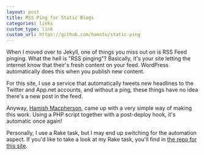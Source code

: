```yaml
---
layout: post
title: RSS Ping for Static Blogs
categories: links
custom_type: link
custom_url: https://github.com/hamstu/static-ping
---
```

When I moved over to Jekyll, one of things you miss out on is RSS Feed pinging. What the hell is "RSS pinging"? Basically, it's your site letting the internet know that their's fresh content on your feed. WordPress automatically does this when you publish new content.

For this site, I use a service that automatically tweets new headlines to the Twitter and App.net accounts, and without a ping, these things have no idea there's a new post in the feed. 

Anyway, [Hamish Macpherson](http://hami.sh/), came up with a very simple way of making this work. Using a PHP script together with a post-deploy hook, it's automatic once again! 

Personally, I use a Rake task, but I may end up switching for the automation aspect. If you'd like to take a look at my Rake task, you'll find in [the repo for this site](https://github.com/ttimsmith/ttimsmith.com).